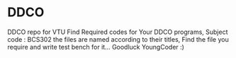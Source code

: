 # DDCO
DDCO repo for VTU
Find Required codes for Your DDCO programs, 
Subject code : BCS302
the files are named according to their titles, Find the file you require and write test bench for it...
Goodluck YoungCoder :)
